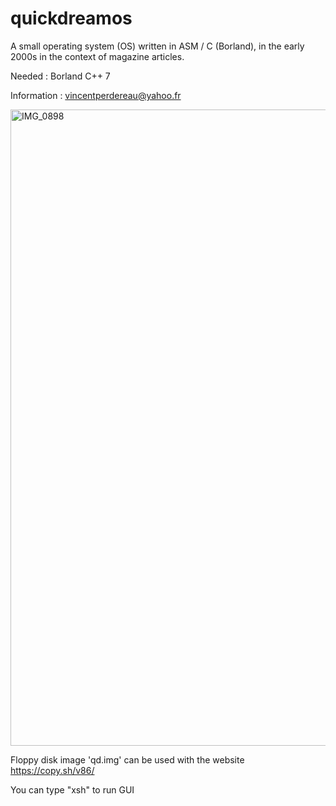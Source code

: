 # quickdreamos

A small operating system (OS) written in ASM / C (Borland), in the early 2000s in the context of magazine articles.

Needed : 
Borland C++ 7

Information : vincentperdereau@yahoo.fr

<img width="1018" alt="IMG_0898" src="https://github.com/user-attachments/assets/bb072d15-0a36-4f3e-84cf-31052694c5ab">

Floppy disk image 'qd.img' can be used with the website https://copy.sh/v86/

You can type "xsh" to run GUI

